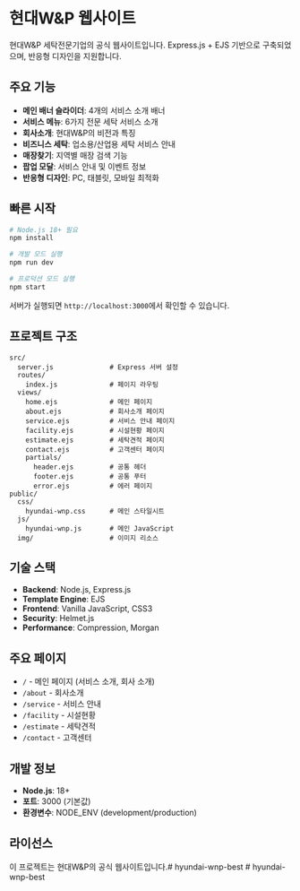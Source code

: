 # 현대W&P 웹사이트

현대W&P 세탁전문기업의 공식 웹사이트입니다. Express.js + EJS 기반으로 구축되었으며, 반응형 디자인을 지원합니다.

## 주요 기능

- **메인 배너 슬라이더**: 4개의 서비스 소개 배너
- **서비스 메뉴**: 6가지 전문 세탁 서비스 소개
- **회사소개**: 현대W&P의 비전과 특징
- **비즈니스 세탁**: 업소용/산업용 세탁 서비스 안내
- **매장찾기**: 지역별 매장 검색 기능
- **팝업 모달**: 서비스 안내 및 이벤트 정보
- **반응형 디자인**: PC, 태블릿, 모바일 최적화

## 빠른 시작

```bash
# Node.js 18+ 필요
npm install

# 개발 모드 실행
npm run dev

# 프로덕션 모드 실행
npm start
```

서버가 실행되면 `http://localhost:3000`에서 확인할 수 있습니다.

## 프로젝트 구조

```
src/
  server.js              # Express 서버 설정
  routes/
    index.js             # 페이지 라우팅
  views/
    home.ejs             # 메인 페이지
    about.ejs            # 회사소개 페이지
    service.ejs          # 서비스 안내 페이지
    facility.ejs         # 시설현황 페이지
    estimate.ejs         # 세탁견적 페이지
    contact.ejs          # 고객센터 페이지
    partials/
      header.ejs         # 공통 헤더
      footer.ejs         # 공통 푸터
      error.ejs          # 에러 페이지
public/
  css/
    hyundai-wnp.css      # 메인 스타일시트
  js/
    hyundai-wnp.js       # 메인 JavaScript
  img/                   # 이미지 리소스
```

## 기술 스택

- **Backend**: Node.js, Express.js
- **Template Engine**: EJS
- **Frontend**: Vanilla JavaScript, CSS3
- **Security**: Helmet.js
- **Performance**: Compression, Morgan

## 주요 페이지

- `/` - 메인 페이지 (서비스 소개, 회사 소개)
- `/about` - 회사소개
- `/service` - 서비스 안내
- `/facility` - 시설현황
- `/estimate` - 세탁견적
- `/contact` - 고객센터

## 개발 정보

- **Node.js**: 18+
- **포트**: 3000 (기본값)
- **환경변수**: NODE_ENV (development/production)

## 라이선스

이 프로젝트는 현대W&P의 공식 웹사이트입니다.#   h y u n d a i - w n p - b e s t 
 
 #   h y u n d a i - w n p - b e s t 
 
 
